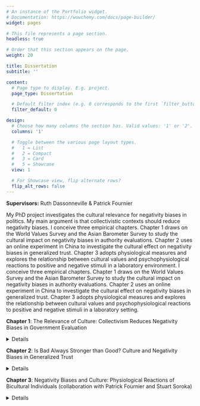 ```yaml
---
# An instance of the Portfolio widget.
# Documentation: https://wowchemy.com/docs/page-builder/
widget: pages

# This file represents a page section.
headless: true

# Order that this section appears on the page.
weight: 20

title: Dissertation
subtitle: ''

content:
  # Page type to display. E.g. project.
  page_type: Dissertation

  # Default filter index (e.g. 0 corresponds to the first `filter_button` instance below).
  filter_default: 0

design:
  # Choose how many columns the section has. Valid values: '1' or '2'.
  columns: '1'

  # Toggle between the various page layout types.
  #   1 = List
  #   2 = Compact
  #   3 = Card
  #   5 = Showcase
  view: 1

  # For Showcase view, flip alternate rows?
  flip_alt_rows: false
---
```



**Supervisors:** Ruth Dassonneville & Patrick Fournier

My PhD project investigates the cultural relevance for negativity biases in politics. My main argument is that collectivistic contexts should reduce negativity biases. I conceive three empirical chapters. Chapter 1 draws on the World Values Survey and the Asian Barometer Survey to study the cultural impact on negativity biases in authority evaluations. Chapter 2 uses an online experiment in China to investigate the cultural effect on negativity biases in generalized trust. Chapter 3 adopts physiological measures and explores the relationship between cultural values and psychophysiological reactions to positive and negative stimuli in a laboratory environment. I conceive three empirical chapters. Chapter 1 draws on the World Values Survey and the Asian Barometer Survey to study the cultural impact on negativity biases in authority evaluations. Chapter 2 uses an online experiment in China to investigate the cultural effect on negativity biases in generalized trust. Chapter 3 adopts physiological measures and explores the relationship between cultural values and psychophysiological reactions to positive and negative stimuli in a laboratory setting.


**Chapter 1**: The Relevance of Culture: Collectivism Reduces Negativity Biases in Government Evaluation <br/>

<details>
In political science, there is a broad literature that investigates the negativity biases in citizens’ attitudes and behaviors. In particular, we know that citizens’ political evaluations tend to be more strongly influenced by negative than positive perceptions of traits, events and policy outcomes. In this paper, I argue that culture is a significant yet understudied correlate of negativity biases. Multilevel analysis using the World Values Survey (WVS) demonstrates that the negativity bias in national government satisfaction weakens as a society’s level of collectivism rises. Next, I explore the effect of cultural values at the individual level with data from the Asian Barometer Survey (ABS). In line with the results from the WVS, I find that collectivism reduces the negative-positive asymmetry when citizens evaluate the incumbent authority on the basis of government performance. These results invite more caution when taking negativity biases as a general pattern that describes citizens’ attitudes toward political authority everywhere.
</details>  
  
**Chapter 2**: Is Bad Always Stronger than Good? Culture and Negativity Biases in Generalized Trust  <br/>

<details>
Generalized trust, also known as social trust or interpersonal trust, designates the trust that people have in the fellow members of society in general. Social research identifies a few psychological barriers that impair the development of trust, among which the negativity biases. Previous work convincingly illustrates that trust is relatively easy to destroy and difficult to create. However, current research on negativity biases relies heavily on geographically-constrained samples from the Western hemisphere. In this paper, I argue that the negativity bias in forming generalized trust is based on contingent individualistic assumptions. There is a lack of attention for collectivistic contexts. Using an online experiment conducted with 2000 respondents from China, I find that, in line with the negativity bias account, receiving (negative) information about other social members’ untrustworthiness has a stronger impact on generalized trust than receiving comparable (positive) information about trustworthiness. However, information’s asymmetric effect on trust is conditional on participants’ self-rated cultural values. Individuals who have higher collectivistic values tend to exhibit less negativity bias in forming trust.
</details>

 **Chapter 3**: Negativity Biases and Culture: Physiological Reactions of Bicultural Individuals (collaboration with Patrick Fournier and Stuart Soroka) <br/>

<details>
There is a broad literature identifying a negativity bias in humans’ attentiveness and decision-making. Previous research has found individual-level correlates with negativity biases, including as gender, personality and political ideology. In this paper, we argue that culture is a significant yet understudied explanatory factor of negativity biases. We expect collectivistic culture to reduce negativity biases, at least in some domains, because collectivistic norms prioritize social connectedness over individual achievements. Too much negativity may produce counter effects by jeopardizing group harmony. As a result, negativity biases have decreased “adaptive value” for people in collectivistic societies. <br/>
To test this hypothesis, we conduct a laboratory experiment. We recruit 200 bicultural Chinese in Canada and the US. Drawing on the culture-as-situated-cognition model, we use language and recall tasks to manipulate the salience of participants’ cultural considerations: individualistic versus collectivistic. After the treatment, participants are exposed to negative and positive televised news reports and static images while we use biosensors to track participants’ psychophysiological activation (via skin conductance). A negativity bias is indicated by stronger physiological arousal during negative material. Analyses are performed at three levels of aggregation – respondent-as-a-case, stimuli-as-a-case, and second-by-second time-series. We expect that participants assigned to the collectivistic priming condition will exhibit less negativity bias compared to those assigned to the individualistic treatment condition. 
</details>
  
  
